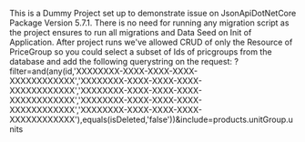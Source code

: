 This is a Dummy Project set up to demonstrate issue on JsonApiDotNetCore Package Version 5.7.1.
There is no need for running any migration script as the project ensures to run all migrations and Data Seed on Init of Application.
After project runs we've allowed CRUD of only the Resource of PriceGroup so you could select a subset of Ids of pricgroups from the database and add the following querystring on the request:
?filter=and(any(id,'XXXXXXXX-XXXX-XXXX-XXXX-XXXXXXXXXXXX','XXXXXXXX-XXXX-XXXX-XXXX-XXXXXXXXXXXX','XXXXXXXX-XXXX-XXXX-XXXX-XXXXXXXXXXXX','XXXXXXXX-XXXX-XXXX-XXXX-XXXXXXXXXXXX','XXXXXXXX-XXXX-XXXX-XXXX-XXXXXXXXXXXX'),equals(isDeleted,'false'))&include=products.unitGroup.units
